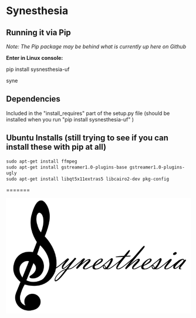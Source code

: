 # Synesthesia

## Running it via Pip ## 
_Note: The Pip package may be behind what is currently up here on Github_

**Enter in Linux console:**

pip install sysnesthesia-uf

syne

## Dependencies ## 
Included in the "install_requires" part of the setup.py file (should be installed when you run "pip install sysnesthesia-uf" ) 

## Ubuntu Installs (still trying to see if you can install these with pip at all) ##
    sudo apt-get install ffmpeg
    sudo apt-get install gstreamer1.0-plugins-base gstreamer1.0-plugins-ugly
    sudo apt-get install libqt5x11extras5 libcairo2-dev pkg-config
    
=======

![Synesthesia](https://github.com/cbaddeley/Synesthesia/blob/main/synesthesia.png)


